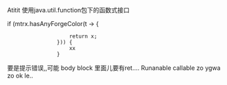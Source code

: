 Atitit 使用java.util.function包下的函数式接口

if (mtrx.hasAnyForgeColor(t -> {
						
						return x;
					})) {
						xx
					}

要是提示错误,,可能 body block 里面儿要有ret....
Runanable callable zo ygwa zo ok le..
